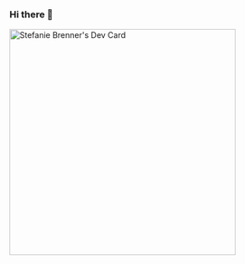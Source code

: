 ### Hi there 👋

<!--
**stefanie-brenner/stefanie-brenner** is a ✨ _special_ ✨ repository because its `README.md` (this file) appears on your GitHub profile.

Here are some ideas to get you started:

- 🔭 I’m currently working on ...
- 🌱 I’m currently learning ...
- 👯 I’m looking to collaborate on ...
- 🤔 I’m looking for help with ...
- 💬 Ask me about ...
- 📫 How to reach me: ...
- 😄 Pronouns: ...
- ⚡ Fun fact: ...
-->

<a href="https://app.daily.dev/sbrenner"><img src="https://api.daily.dev/devcards/228242f6f855462dba70dbc5555b76b8.png?r=f86" width="400" alt="Stefanie Brenner's Dev Card"/></a>
